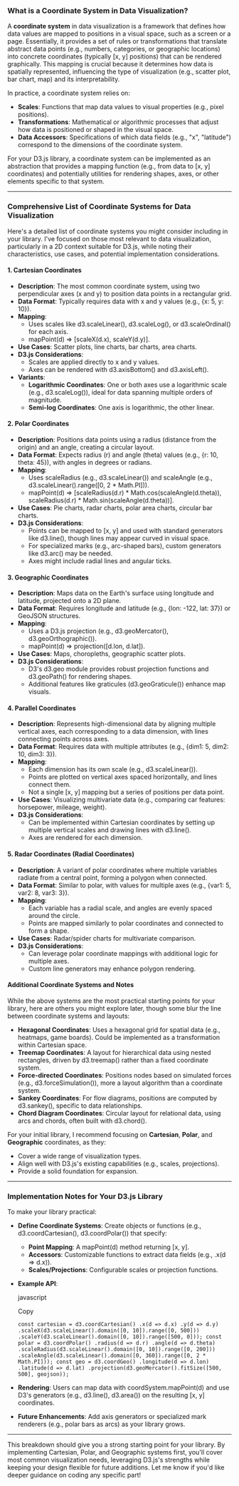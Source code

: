 ### What is a Coordinate System in Data Visualization?

A **coordinate system** in data visualization is a framework that defines how data values are mapped to positions in a visual space, such as a screen or a page. Essentially, it provides a set of rules or transformations that translate abstract data points (e.g., numbers, categories, or geographic locations) into concrete coordinates (typically [x, y] positions) that can be rendered graphically. This mapping is crucial because it determines how data is spatially represented, influencing the type of visualization (e.g., scatter plot, bar chart, map) and its interpretability.

In practice, a coordinate system relies on:

- **Scales**: Functions that map data values to visual properties (e.g., pixel positions).
- **Transformations**: Mathematical or algorithmic processes that adjust how data is positioned or shaped in the visual space.
- **Data Accessors**: Specifications of which data fields (e.g., "x", "latitude") correspond to the dimensions of the coordinate system.

For your D3.js library, a coordinate system can be implemented as an abstraction that provides a mapping function (e.g., from data to [x, y] coordinates) and potentially utilities for rendering shapes, axes, or other elements specific to that system.

---

### Comprehensive List of Coordinate Systems for Data Visualization

Here's a detailed list of coordinate systems you might consider including in your library. I've focused on those most relevant to data visualization, particularly in a 2D context suitable for D3.js, while noting their characteristics, use cases, and potential implementation considerations.

#### 1\. Cartesian Coordinates

- **Description**: The most common coordinate system, using two perpendicular axes (x and y) to position data points in a rectangular grid.
- **Data Format**: Typically requires data with x and y values (e.g., {x: 5, y: 10}).
- **Mapping**:
  - Uses scales like d3.scaleLinear(), d3.scaleLog(), or d3.scaleOrdinal() for each axis.
  - mapPoint(d) => [scaleX(d.x), scaleY(d.y)].
- **Use Cases**: Scatter plots, line charts, bar charts, area charts.
- **D3.js Considerations**:
  - Scales are applied directly to x and y values.
  - Axes can be rendered with d3.axisBottom() and d3.axisLeft().
- **Variants**:
  - **Logarithmic Coordinates**: One or both axes use a logarithmic scale (e.g., d3.scaleLog()), ideal for data spanning multiple orders of magnitude.
  - **Semi-log Coordinates**: One axis is logarithmic, the other linear.

#### 2\. Polar Coordinates

- **Description**: Positions data points using a radius (distance from the origin) and an angle, creating a circular layout.
- **Data Format**: Expects radius (r) and angle (theta) values (e.g., {r: 10, theta: 45}), with angles in degrees or radians.
- **Mapping**:
  - Uses scaleRadius (e.g., d3.scaleLinear()) and scaleAngle (e.g., d3.scaleLinear().range([0, 2 * Math.PI])).
  - mapPoint(d) => [scaleRadius(d.r) * Math.cos(scaleAngle(d.theta)), scaleRadius(d.r) * Math.sin(scaleAngle(d.theta))].
- **Use Cases**: Pie charts, radar charts, polar area charts, circular bar charts.
- **D3.js Considerations**:
  - Points can be mapped to [x, y] and used with standard generators like d3.line(), though lines may appear curved in visual space.
  - For specialized marks (e.g., arc-shaped bars), custom generators like d3.arc() may be needed.
  - Axes might include radial lines and angular ticks.

#### 3\. Geographic Coordinates

- **Description**: Maps data on the Earth's surface using longitude and latitude, projected onto a 2D plane.
- **Data Format**: Requires longitude and latitude (e.g., {lon: -122, lat: 37}) or GeoJSON structures.
- **Mapping**:
  - Uses a D3.js projection (e.g., d3.geoMercator(), d3.geoOrthographic()).
  - mapPoint(d) => projection([d.lon, d.lat]).
- **Use Cases**: Maps, choropleths, geographic scatter plots.
- **D3.js Considerations**:
  - D3's d3.geo module provides robust projection functions and d3.geoPath() for rendering shapes.
  - Additional features like graticules (d3.geoGraticule()) enhance map visuals.

#### 4\. Parallel Coordinates

- **Description**: Represents high-dimensional data by aligning multiple vertical axes, each corresponding to a data dimension, with lines connecting points across axes.
- **Data Format**: Requires data with multiple attributes (e.g., {dim1: 5, dim2: 10, dim3: 3}).
- **Mapping**:
  - Each dimension has its own scale (e.g., d3.scaleLinear()).
  - Points are plotted on vertical axes spaced horizontally, and lines connect them.
  - Not a single [x, y] mapping but a series of positions per data point.
- **Use Cases**: Visualizing multivariate data (e.g., comparing car features: horsepower, mileage, weight).
- **D3.js Considerations**:
  - Can be implemented within Cartesian coordinates by setting up multiple vertical scales and drawing lines with d3.line().
  - Axes are rendered for each dimension.

#### 5\. Radar Coordinates (Radial Coordinates)

- **Description**: A variant of polar coordinates where multiple variables radiate from a central point, forming a polygon when connected.
- **Data Format**: Similar to polar, with values for multiple axes (e.g., {var1: 5, var2: 8, var3: 3}).
- **Mapping**:
  - Each variable has a radial scale, and angles are evenly spaced around the circle.
  - Points are mapped similarly to polar coordinates and connected to form a shape.
- **Use Cases**: Radar/spider charts for multivariate comparison.
- **D3.js Considerations**:
  - Can leverage polar coordinate mappings with additional logic for multiple axes.
  - Custom line generators may enhance polygon rendering.

#### Additional Coordinate Systems and Notes

While the above systems are the most practical starting points for your library, here are others you might explore later, though some blur the line between coordinate systems and layouts:

- **Hexagonal Coordinates**: Uses a hexagonal grid for spatial data (e.g., heatmaps, game boards). Could be implemented as a transformation within Cartesian space.
- **Treemap Coordinates**: A layout for hierarchical data using nested rectangles, driven by d3.treemap() rather than a fixed coordinate system.
- **Force-directed Coordinates**: Positions nodes based on simulated forces (e.g., d3.forceSimulation()), more a layout algorithm than a coordinate system.
- **Sankey Coordinates**: For flow diagrams, positions are computed by d3.sankey(), specific to data relationships.
- **Chord Diagram Coordinates**: Circular layout for relational data, using arcs and chords, often built with d3.chord().

For your initial library, I recommend focusing on **Cartesian**, **Polar**, and **Geographic** coordinates, as they:

- Cover a wide range of visualization types.
- Align well with D3.js's existing capabilities (e.g., scales, projections).
- Provide a solid foundation for expansion.

---

### Implementation Notes for Your D3.js Library

To make your library practical:

- **Define Coordinate Systems**: Create objects or functions (e.g., d3.coordCartesian(), d3.coordPolar()) that specify:
  - **Point Mapping**: A mapPoint(d) method returning [x, y].
  - **Accessors**: Customizable functions to extract data fields (e.g., .x(d => d.x)).
  - **Scales/Projections**: Configurable scales or projection functions.
- **Example API**:

  javascript

  Copy

  `const cartesian = d3.coordCartesian() .x(d => d.x) .y(d => d.y) .scaleX(d3.scaleLinear().domain([0, 10]).range([0, 500])) .scaleY(d3.scaleLinear().domain([0, 10]).range([500, 0])); const polar = d3.coordPolar() .radius(d => d.r) .angle(d => d.theta) .scaleRadius(d3.scaleLinear().domain([0, 10]).range([0, 200])) .scaleAngle(d3.scaleLinear().domain([0, 360]).range([0, 2 * Math.PI])); const geo = d3.coordGeo() .longitude(d => d.lon) .latitude(d => d.lat) .projection(d3.geoMercator().fitSize([500, 500], geojson));`

- **Rendering**: Users can map data with coordSystem.mapPoint(d) and use D3's generators (e.g., d3.line(), d3.area()) on the resulting [x, y] coordinates.
- **Future Enhancements**: Add axis generators or specialized mark renderers (e.g., polar bars as arcs) as your library grows.

---

This breakdown should give you a strong starting point for your library. By implementing Cartesian, Polar, and Geographic systems first, you'll cover most common visualization needs, leveraging D3.js's strengths while keeping your design flexible for future additions. Let me know if you'd like deeper guidance on coding any specific part!
